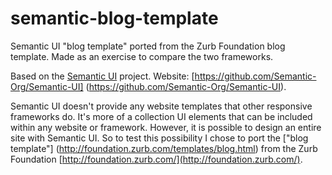 semantic-blog-template
======================

Semantic UI "blog template" ported from the Zurb Foundation blog template. Made as an exercise to compare the two frameworks.

Based on the [Semantic UI](https://github.com/Semantic-Org/Semantic-UI) project. Website: [https://github.com/Semantic-Org/Semantic-UI] (https://github.com/Semantic-Org/Semantic-UI).

Semantic UI doesn't provide any website templates that other responsive frameworks do. It's more of a collection UI elements that can be included within any website or framework. However, it is possible to design an entire site with Semantic UI. So to test this possibility I chose to port the ["blog template"] (http://foundation.zurb.com/templates/blog.html) from the Zurb Foundation [http://foundation.zurb.com/](http://foundation.zurb.com/).
